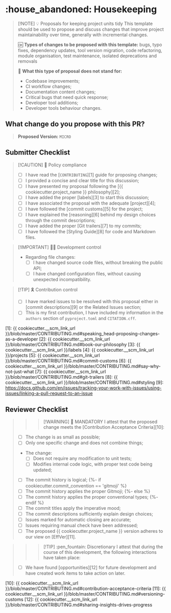 # :house_abandoned: Housekeeping

> [!NOTE] :bulb: Proposals for keeping project units tidy
> This template should be used to propose and discuss changes that improve project maintainability over time, generally with incremental changes.
>
> :ok: **Types of changes to be proposed with this template:** bugs, typo fixes, dependency updates, tool version migration, code refactoring, module organisation, test maintenance, isolated deprecations and removals
>
> :no_good: **What this type of proposal does not stand for:**
>
> - Codebase improvements;
> - CI workflow changes;
> - Documentation content changes;
> - Critical bugs that need quick response;
> - Developer tool additions;
> - Developer tools behaviour changes.

## What change do you propose with this PR?

<!-- Describe WHAT your proposal refers to -->

> **Proposed Version:** `MICRO` <!-- Provide next expected micro version -->

## Submitter Checklist

<!--
  Mark complying items as they are delivered with `[x]`
  Single out unnecessary or unworkable items with `[~]`
-->

> [!CAUTION] :scroll: Policy compliance
>
> - [ ] I have read the [`CONTRIBUTING`][1] guide for proposing changes;
> - [ ] I provided a concise and clear title for this discussion;
> - [ ] I have presented my proposal following the [{{ cookiecutter.project_name }} philosophy][2];
> - [ ] I have added the proper [labels][3] to start this discussion;
> - [ ] I have associated the proposal with the adequate [project][4];
> - [ ] I have followed the [commit customs][5] for the project;
> - [ ] I have explained the [reasoning][6] behind my design choices through the commit descriptions;
> - [ ] I have added the proper [Git trailers][7] to my commits;
> - [ ] I have followed the [Styling Guide][8] for code and Markdown files.

> [!IMPORTANT] :technologist: Development control
>
> - Regarding file changes: <!-- Pick only one -->
>   - [ ] I have changed source code files, without breaking the public API;
>   - [ ] I have changed configuration files, without causing unexpected incompatibility.

> [!TIP] :reminder_ribbon: Contribution control
>
> - [ ] I have marked issues to be resolved with this proposal either in [commit descriptions][9] or the Related Issues section;
> - [ ] This is my first contribution, I have included my information in the `authors` section of `pyproject.toml` and `CITATION.cff`.

[1]: {{ cookiecutter.__scm_link_url }}/blob/master/CONTRIBUTING.md#speaking_head-proposing-changes-as-a-developer
[2]: {{ cookiecutter.__scm_link_url }}/blob/master/CONTRIBUTING.md#book-our-philosophy
[3]: {{ cookiecutter.__scm_link_url }}/labels
[4]: {{ cookiecutter.__scm_link_url }}/projects
[5]: {{ cookiecutter.__scm_link_url }}/blob/master/CONTRIBUTING.md#commit-customs
[6]: {{ cookiecutter.__scm_link_url }}/blob/master/CONTRIBUTING.md#say-why-not-just-what
[7]: {{ cookiecutter.__scm_link_url }}/blob/master/CONTRIBUTING.md#git-trailers
[8]: {{ cookiecutter.__scm_link_url }}/blob/master/CONTRIBUTING.md#styling
[9]: https://docs.github.com/en/issues/tracking-your-work-with-issues/using-issues/linking-a-pull-request-to-an-issue

## Reviewer Checklist

>>> [!WARNING] :passport_control: MANDATORY
> I attest that the proposed change meets the [Contribution Acceptance Criteria][10]:
>
> - [ ] The change is as small as possible;
> - [ ] Only one specific change and does not combine things;
> - The change: <!-- Pick only one -->
>   - [ ] Does not require any modification to unit tests;
>   - [ ] Modifies internal code logic, with proper test code being updated;
> - [ ] The commit history is logical;
{%- if cookiecutter.commit_convention == 'gitmoji' %}
> - [ ] The commit history applies the proper Gitmoji;
{%- else %}
> - [ ] The commit history applies the proper conventional types;
{%- endif %}
> - [ ] The commit titles apply the imperative mood;
> - [ ] The commit descriptions sufficiently explain design choices;
> - [ ] Issues marked for automatic closing are accurate;
> - [ ] Issues requiring manual check have been addressed;
> - [ ] The proposed {{ cookiecutter.project_name }} version adheres to our view on [EffVer][11].

>>> [!TIP] :pen_fountain: Discretionary
> I attest that during the course of this development, the following interactions have taken place:
>
> - [ ] We have found [opportunities][12] for future development and have created work items to take action on later.

[10]: {{ cookiecutter.__scm_link_url }}/blob/master/CONTRIBUTING.md#contribution-acceptance-criteria
[11]: {{ cookiecutter.__scm_link_url }}/blob/master/CONTRIBUTING.md#versioning-customs
[12]: {{ cookiecutter.__scm_link_url }}/blob/master/CONTRIBUTING.md#sharing-insights-drives-progress
